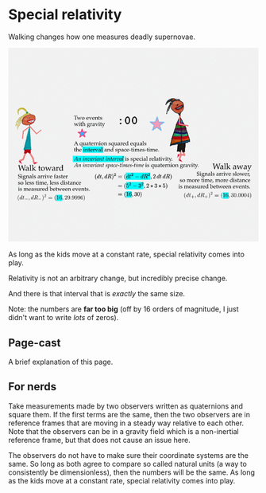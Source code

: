 # Special relativity

Walking changes how one measures deadly supernovae.

<img src="../../../images/Gravity/Measurement_101/SR_900.gif"/>

As long as the kids move at a constant rate, special relativity comes into play.

Relativity is not an arbitrary change, but incredibly precise change.

And there is that interval that is *exactly* the same size.

Note: the numbers are **far too big** (off by 16 orders of magnitude, I just
didn't want to write _lots_ of zeros).

## Page-cast

A brief explanation of this page.


## For nerds

Take measurements made by two observers written as quaternions and square them. 
If the first terms are the same, then the two observers are in reference frames 
that are moving in a steady way relative to each other. Note that the 
observers can be in a gravity field which is a non-inertial reference frame, 
but that does not cause an issue here.

The observers do not have to make sure their coordinate systems are the same. 
So long as both agree to compare so called natural units (a way to consistently 
be dimensionless), then the numbers will be the same.
As long as the kids move at a constant rate, special relativity comes into play.

